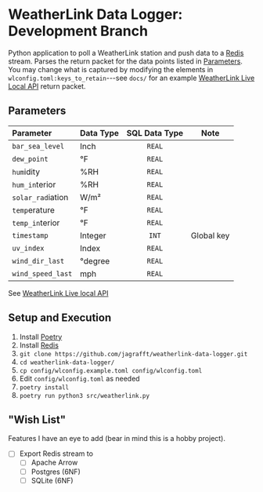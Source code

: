 # WeatherLink Data Logger: Development Branch
Python application to poll a WeatherLink station and push data to a [Redis][redis] stream. Parses the return packet for the data points listed in [Parameters](#parameters). You may change what is captured by modifying the elements in `wlconfig.toml:keys_to_retain`---see `docs/` for an example [WeatherLink Live Local API][wllla] return packet.

## Parameters
| Parameter         | Data Type | SQL Data Type | Note       |
|:------------------|-----------|:-------------:|------------|
| `bar_sea_level`   | Inch      | `REAL`        |            |
| `dew_point`       | °F        | `REAL`        |            |
| `hum`idity        | \%RH      | `REAL`        |            |
| `hum_in`terior    | \%RH      | `REAL`        |            |
| `solar_rad`iation | W/m²      | `REAL`        |            |
| `temp`erature     | °F        | `REAL`        |            |
| `temp_in`terior   | °F        | `REAL`        |            |
| `timestamp`       | Integer   | `INT`         | Global key |
| `uv_index`        | Index     | `REAL`        |            |
| `wind_dir_last`   | °degree   | `REAL`        |            |
| `wind_speed_last` | mph       | `REAL`        |            |

See [WeatherLink Live local API][wllla] 

## Setup and Execution
1. Install [Poetry][poetry]
1. Install [Redis][redis]
1. `git clone https://github.com/jagrafft/weatherlink-data-logger.git`
1. `cd weatherlink-data-logger/`
1. `cp config/wlconfig.example.toml config/wlconfig.toml`
1. Edit `config/wlconfig.toml` as needed
1. `poetry install`
1. `poetry run python3 src/weatherlink.py`

## "Wish List"
Features I have an eye to add (bear in mind this is a hobby project).

- [ ] Export Redis stream to
  - [ ] Apache Arrow
  - [ ] Postgres (6NF)
  - [ ] SQLite (6NF)

[poetry]: https://python-poetry.org/
[redis]: https://redis.io/
[wllla]: https://weatherlink.github.io/weatherlink-live-local-api/
